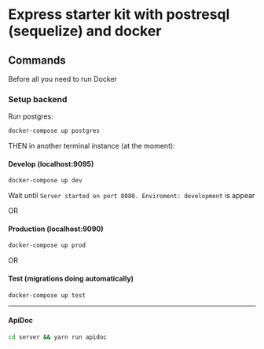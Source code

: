 # Express starter kit with postresql (sequelize) and docker

## Commands

Before all you need to run Docker

### Setup backend

Run postgres:
```bash
docker-compose up postgres
```

THEN in another terminal instance (at the moment):

#### Develop (localhost:9095)
```bash
docker-compose up dev
```
Wait until `Server started on port 8080. Enviroment: development` is appear

OR

#### Production (localhost:9090)
```bash
docker-compose up prod
```

OR

#### Test (migrations doing automatically)
```bash
docker-compose up test
```

------------------

#### ApiDoc
```bash
cd server && yarn run apidoc
```
